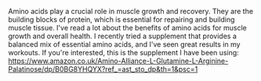Amino acids play a crucial role in muscle growth and recovery. They are the building blocks of protein, which is essential for repairing and building muscle tissue.
I've read a lot about the benefits of amino acids for muscle growth and overall health. I recently tried a supplement that provides a balanced mix of essential amino acids, and I've seen great results in my workouts. If you're interested, this is the supplement I have been using: https://www.amazon.co.uk/Amino-Alliance-L-Glutamine-L-Arginine-Palatinose/dp/B0BG8YHQYX?ref_=ast_sto_dp&th=1&psc=1
